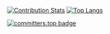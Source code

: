 [![Contribution Stats](https://github-contribution-stats.vercel.app/api/?username=iskakovs)](https://github.com/iskakovs/github-contribution-stats/) [![Top Langs](https://github-readme-stats.vercel.app/api/top-langs/?username=iskakovs)](https://github.com/iskakovs/github-readme-stats) 


<!--
**iskakovs/iskakovs** is a ✨ _special_ ✨ repository because its `README.md` (this file) appears on your GitHub profile.

Here are some ideas to get you started:

- 🔭 I’m currently working on ...
- 🌱 I’m currently learning ...
- 👯 I’m looking to collaborate on ...
- 🤔 I’m looking for help with ...
- 💬 Ask me about ...
- 📫 How to reach me: ...
- 😄 Pronouns: ...
- ⚡ Fun fact: ...
-->

[![committers.top badge](https://user-badge.committers.top/kazakhstan/iskakovs.svg)](https://user-badge.committers.top/kazakhstan/iskakovs)
